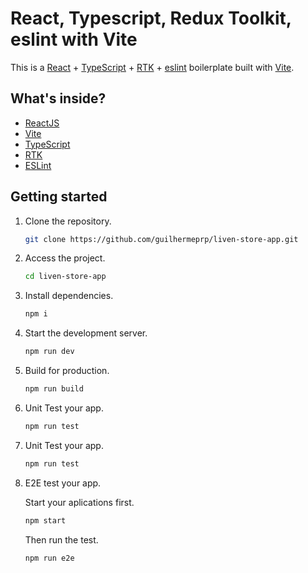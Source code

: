 # React, Typescript, Redux Toolkit, eslint with Vite

This is a [React](https://reactjs.org) + [TypeScript](https://www.typescriptlang.org/) + [RTK](https://redux-toolkit.js.org/) + [eslint](https://eslint.org/) boilerplate built with [Vite](https://vitejs.dev).

## What's inside?

-   [ReactJS](https://reactjs.org)
-   [Vite](https://vitejs.dev)
-   [TypeScript](https://www.typescriptlang.org)
-   [RTK](https://redux-toolkit.js.org/)
-   [ESLint](https://eslint.org)

## Getting started

1. Clone the repository.

    ```bash
    git clone https://github.com/guilhermeprp/liven-store-app.git
    ```

2. Access the project.

    ```bash
    cd liven-store-app
    ```

3. Install dependencies.

    ```bash
    npm i
    ```

4. Start the development server.

    ```bash
    npm run dev
    ```

5. Build for production.

    ```bash
    npm run build
    ```

6. Unit Test your app.

    ```bash
    npm run test
    ```

7. Unit Test your app.

    ```bash
    npm run test
    ```

8. E2E test your app.
   
   Start your aplications first.
   ```bash
   npm start
   ```

   Then run the test.
   ```bash
   npm run e2e
   ```